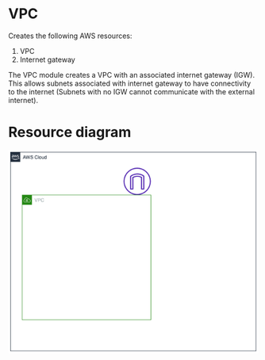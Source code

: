 # VPC
Creates the following AWS resources:
1. VPC
2. Internet gateway

The VPC module creates a VPC with an associated internet gateway (IGW). This allows subnets associated with internet gateway to have connectivity to the internet (Subnets with no IGW cannot communicate with the external internet).

# Resource diagram
![Image of Networking diagram](./documentation/vpc.png)
